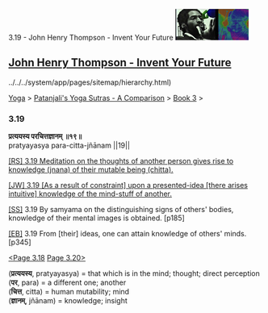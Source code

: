 3.19 - John Henry Thompson - Invent Your Future [![John Henry Thompson - Invent Your Future](../../../_/rsrc/1329567069254/config/customLogo.gif-revision=6.png)](../../../index.html)

[John Henry Thompson - Invent Your Future](../../../index.html)
---------------------------------------------------------------

../../../system/app/pages/sitemap/hierarchy.html)
    

[Yoga](../../../yoga.html)‎ > ‎[Patanjali's Yoga Sutras - A Comparison](../../patanjani.html)‎ > ‎[Book 3](../book-3.html)‎ > ‎

### 3.19

**प्रत्ययस्य परचित्तज्ञानम् ॥१९॥**  
pratyayasya para-citta-jñānam ||19||  
  
  
[\[RS\] 3.19 Meditation on the thoughts of another person gives rise to knowledge (jnana) of their mutable being (chitta).](http://www.ashtangayoga.info/philosophy/yoga-sutra-patanjali/chapter-3/item/pratyayasya-para-chitta-jnanam-19/)  
  
[\[JW\] 3.19 \[As a result of constraint\] upon a presented-idea \[there arises intuitive\] knowledge of the mind-stuff of another.](http://books.google.com/books?id=YzFImjtOxUwC&pg=PA249&ci=80%2C565%2C761%2C66&source=bookclip)  
  
[\[SS\]](http://www.amazon.com/Yoga-Sutras-Patanjali-Commentary-Satchidananda/dp/0932040381) 3.19 By samyama on the distinguishing signs of others' bodies, knowledge of their mental images is obtained. \[p185\]  
  
[\[EB\]](http://www.amazon.com/Yoga-Sutras-Patanjali-Translation-Commentary/dp/0865477361/ref=sr_1_1?ie=UTF8&s=books&qid=1250508322&sr=1-1) 3.19 From \[their\] ideas, one can attain knowledge of others' minds. \[p345\]  
  
  
[<Page 3.18](318.html)  [Page 3.20>](320.html)  
  

(**प्रत्ययस्य**, pratyayasya) = that which is in the mind; thought; direct perception  
(**पर**, para) = a different one; another  
(**चित्त**, citta) = human mutability; mind  
(**ज्ञानम्**, jñānam) = knowledge; insight

